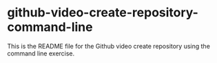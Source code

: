 github-video-create-repository-command-line
===========================================

This is the README file for the Github video create repository using the command line exercise.